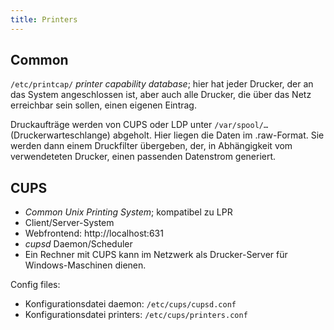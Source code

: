 ```yaml
---
title: Printers
---
```


Common
----------

`/etc/printcap/` *printer capability database*; hier hat jeder Drucker, der an das System angeschlossen ist, aber auch alle Drucker, die über das Netz erreichbar sein sollen, einen eigenen Eintrag.

Druckaufträge werden von CUPS oder LDP unter `/var/spool/…` (Druckerwarteschlange) abgeholt. Hier liegen die Daten im .raw-Format. Sie werden dann einem Druckfilter übergeben, der, in Abhängigkeit vom verwendeteten Drucker, einen passenden Datenstrom generiert.

CUPS
---------

* *Common Unix Printing System*; kompatibel zu LPR
* Client/Server-System
* Webfrontend: http://localhost:631
* *cupsd* Daemon/Scheduler
* Ein Rechner mit CUPS kann im Netzwerk als Drucker-Server für Windows-Maschinen dienen.


Config files:
* Konfigurationsdatei daemon: `/etc/cups/cupsd.conf`
* Konfigurationsdatei printers: `/etc/cups/printers.conf`
